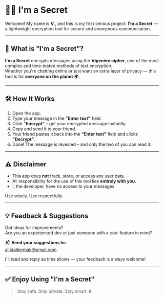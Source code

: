 # 🕵️‍♂️ I'm a Secret

Welcome! My name is **V.**, and this is my first serious project: **I'm a Secret** — a lightweight encryption tool for secure and anonymous communication.

---

## 🔐 What is "I'm a Secret"?

**I'm a Secret** encrypts messages using the **Vigenère cipher**, one of the most complex and time-tested methods of text encryption.  
Whether you're chatting online or just want an extra layer of privacy — this tool is for **everyone on the planet** 🌍.

---

## 🛠️ How It Works

1. Open the app.
2. Type your message in the **"Enter text"** field.
3. Click **"Encrypt"** – get your encrypted message instantly.
4. Copy and send it to your friend.
5. Your friend pastes it back into the **"Enter text"** field and clicks **"Decrypt"**.
6. Done! The message is revealed – and only the two of you can read it.

---

## ⚠️ Disclaimer

- This app does **not** track, store, or access any user data.
- All responsibility for the use of this tool lies **entirely with you**.
- I, the developer, have no access to your messages.

Use wisely. Use respectfully.

---

## 💡 Feedback & Suggestions

Got ideas for improvements?  
Are you an experienced dev or just someone with a cool feature in mind?

📬 **Send your suggestions to:**  
[allstalkermak@gmail.com](mailto:allstalkermak@gmail.com)

I'll read and reply as time allows — your feedback is always welcome!

---

## ✅ Enjoy Using "I'm a Secret"

> Stay safe. Stay private. Stay smart. 🔒
